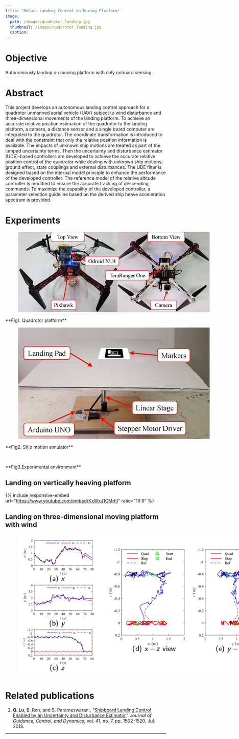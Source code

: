 ```yaml
---
title: "Robust Landing Control on Moving Platform"
image:
  path: /images/quadrotor_landing.jpg
  thumbnail: /images/quadrotor_landing.jpg
  caption:
---
```

# Objective
Autonomously landing on moving platform with only onboard sensing.

# Abstract
This project develops an autonomous landing control approach for a quadrotor unmanned aerial vehicle (UAV) subject to wind disturbance and three-dimensional movements of the landing platform. To achieve an accurate relative position estimation of the quadrotor to the landing platform, a camera, a distance sensor and a single board computer are integrated to the quadrotor. The coordinate transformation is introduced to deal with the constraint that only the relative position information is available. The impacts of unknown ship motions are treated as part of the lumped uncertainty terms. Then the uncertainty and disturbance estimator (UDE)-based controllers are developed to achieve the accurate relative position control of the quadrotor while dealing with unknown ship motions, ground effect, state couplings and external disturbances. The UDE filter is designed based on the internal model principle to enhance the performance of the developed controller. The reference model of the relative altitude controller is modified to ensure the accurate tracking of descending commands. To maximize the capability of the developed controller, a parameter selection guideline based on the derived ship heave acceleration spectrum is provided.




<!--

# Challenges

* Reliable navigation in GPS-denied environment;
* Fast dynamics, naturally unstable system;
* System underactuation;
* State couplings;
* Nonaffine inputs;
* Model uncertainties;
* External disturbances.

# Approaches

* PX4FLOW sensor is adopted for GPS-denied navigation;
* Uncertainty and disturbance estimator (UDE)-based cascade control scheme is developed;
* UDE-based attitude controllers are developed to deal with couplings, model uncertainties and disturbances;
* UDE-based position controllers are developed to handle
the nonaffine inputs.

<figure style="width: 1000px" class="align-left">
  <img src="/images/quadrotor_trajectory_tracking_control_scheme.jpg" alt="">
  <figcaption></figcaption>
</figure>
**Fig1. Quadrotor cascade control scheme**

-->

# Experiments

<figure style="width: 600px" class="align-center">
  <img src="/images/quadrotor_landing_quadrotor_platform.jpg" alt="">
  <figcaption></figcaption>
</figure>
**Fig1. Quadrotor platform**

<figure style="width: 600px" class="align-center">
  <img src="/images/quadrotor_landing_ship_motion_simulator.jpg" alt="">
  <figcaption></figcaption>
</figure>
**Fig2. Ship motion simulator**

<figure style="width: 600px" class="align-center">
  <img src="/images/quadrotor_landing_experimental_environment.jpg" alt="">
  <figcaption></figcaption>
</figure>
**Fig3.Experimental environment**

## Landing on vertically heaving platform

{% include responsive-embed url="https://www.youtube.com/embed/KxWxJ1CMrhI" ratio="16:9" %}

## Landing on three-dimensional moving platform with wind

<figure style="width: 800px" class="align-center">
  <img src="/images/quadrotor_landing_experimental_results.png" alt="">
  <figcaption></figcaption>
</figure>

# Related publications

1. **Q. Lu**, B. Ren, and S. Parameswaran., "<a href="https://arc.aiaa.org/doi/10.2514/1.G003073" target="_blank">Shipboard Landing Control Enabled by an Uncertainty and Disturbance Estimator</a>," *Journal of Guidance, Control, and Dynamics*, vol. 41, no. 7, pp. 1502-1520, Jul. 2018.

---
